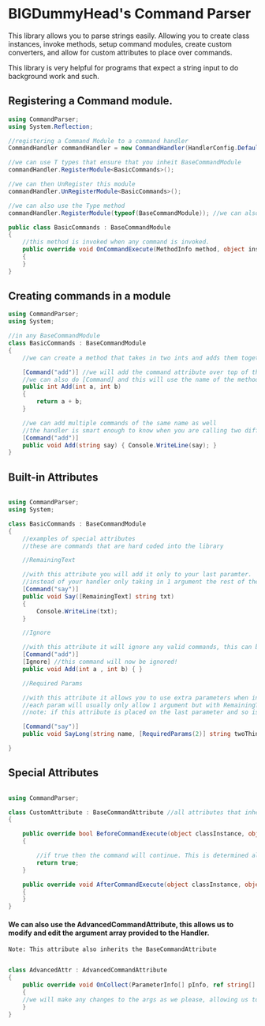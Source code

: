 # BIGDummyHead's Command Parser

This library allows you to parse strings easily. Allowing you to create class instances, invoke methods, setup command modules, create custom converters, and allow for custom attributes to place over commands.

This library is very helpful for programs that expect a string input to do background work and such.


## Registering a Command module.


```csharp
using CommandParser;
using System.Reflection;

//registering a Command Module to a command handler
CommandHandler commandHandler = new CommandHandler(HandlerConfig.Default);

//we can use T types that ensure that you inheit BaseCommandModule
commandHandler.RegisterModule<BasicCommands>();

//we can then UnRegister this module
commandHandler.UnRegisterModule<BasicCommands>();

//we can also use the Type method
commandHandler.RegisterModule(typeof(BaseCommandModule)); //we can also do this with the UnRegisterModule method.

public class BasicCommands : BaseCommandModule
{
    //this method is invoked when any command is invoked.
    public override void OnCommandExecute(MethodInfo method, object instance, object[] invokes, object returnInstance)
    {
    }
}
```

## Creating commands in a module

```csharp
using CommandParser;
using System;

//in any BaseCommandModule
class BasicCommands : BaseCommandModule
{
    //we can create a method that takes in two ints and adds them together

    [Command("add")] //we will add the command attribute over top of this method for the registration
    //we can also do [Command] and this will use the name of the method and not a custom name
    public int Add(int a, int b)
    {
        return a + b;
    }

    //we can add multiple commands of the same name as well
    //the handler is smart enough to know when you are calling two different commands.
    [Command("add")]
    public void Add(string say) { Console.WriteLine(say); }
}
```

## Built-in Attributes

```csharp

using CommandParser;
using System;

class BasicCommands : BaseCommandModule
{
    //examples of special attributes
    //these are commands that are hard coded into the library

    //RemainingText

    //with this attribute you will add it only to your last paramter.
    //instead of your handler only taking in 1 argument the rest of the string will be used for the command
    [Command("say")]
    public void Say([RemainingText] string txt)
    {
        Console.WriteLine(txt);
    }

    //Ignore

    //with this attribute it will ignore any valid commands, this can be used for source control and other things.
    [Command("add")]
    [Ignore] //this command will now be ignored!
    public void Add(int a , int b) { }

    //Required Params

    //with this attribute it allows you to use extra parameters when invoking, this attribute can be placed on any parameter
    //each param will usually only allow 1 argument but with RemainingText or RequiredParam we can change this
    //note: if this attribute is placed on the last parameter and so is RemainingText, then required param will be chosen.

    [Command("say")]
    public void SayLong(string name, [RequiredParams(2)] string twoThing, [RequiredParams(3)] string threeThing) { } //therefore this command will take 6 total arguments.

}

```

## Special Attributes

```csharp

using CommandParser;

class CustomAttribute : BaseCommandAttribute //all attributes that inherit this are collected by the handler.
{

    public override bool BeforeCommandExecute(object classInstance, object[] methodParams)
    {

        //if true then the command will continue. This is determined also with the HandlerConfig.ByPopularVote
        return true;
    }

    public override void AfterCommandExecute(object classInstance, object[] methodParams, object returnInstance)
    {
    }
}

```

#### We can also use the AdvancedCommandAttribute, this allows us to modify and edit the argument array provided to the Handler.
`Note: This attribute also inherits the BaseCommandAttribute`

```csharp

class AdvancedAttr : AdvancedCommandAttribute
{
    public override void OnCollect(ParameterInfo[] pInfo, ref string[] args)
    {
	//we will make any changes to the args as we please, allowing us to modify the handler before it selects an appropriate method!
    }
}

```
